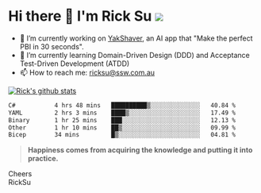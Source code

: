 # Hi there 👋 I'm Rick Su ![](https://komarev.com/ghpvc/?username=ricksu978)
<!--
**ricksu978/ricksu978** is a ✨ _special_ ✨ repository because its `README.md` (this file) appears on your GitHub profile.

Here are some ideas to get you started:
-->
- 🔭 I’m currently working on [YakShaver](https://yakshaver.ai/), an AI app that "Make the perfect PBI in 30 seconds".
- 🌱 I’m currently learning Domain-Driven Design (DDD) and Acceptance Test-Driven Development (ATDD)
- 📫 How to reach me: ricksu@ssw.com.au
<!--
- 👯 I’m looking to collaborate on ...
- 🤔 I’m looking for help with ...
- 💬 Ask me about ...
-->
<!--
- 😄 Pronouns: ...
- ⚡ Fun fact: ...
-->
[![Rick's github stats](https://github-readme-stats.vercel.app/api?username=ricksu978&theme=dark)](https://github.com/ricksu978/ricksu978)

<!--START_SECTION:waka-->

```txt
C#           4 hrs 48 mins   ██████████▒░░░░░░░░░░░░░░   40.84 %
YAML         2 hrs 3 mins    ████▒░░░░░░░░░░░░░░░░░░░░   17.49 %
Binary       1 hr 25 mins    ███░░░░░░░░░░░░░░░░░░░░░░   12.13 %
Other        1 hr 10 mins    ██▒░░░░░░░░░░░░░░░░░░░░░░   09.99 %
Bicep        34 mins         █▒░░░░░░░░░░░░░░░░░░░░░░░   04.81 %
```

<!--END_SECTION:waka-->

> **Happiness comes from acquiring the knowledge and putting it into practice.**

Cheers  
RickSu 
